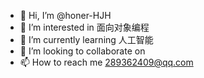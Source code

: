 - 👋 Hi, I’m @honer-HJH
- 👀 I’m interested in 面向对象编程
- 🌱 I’m currently learning 人工智能
- 💞️ I’m looking to collaborate on 
- 📫 How to reach me 289362409@qq.com

<!---
honer-HJH/honer-HJH is a ✨ special ✨ repository because its `README.md` (this file) appears on your GitHub profile.
You can click the Preview link to take a look at your changes.
--->

